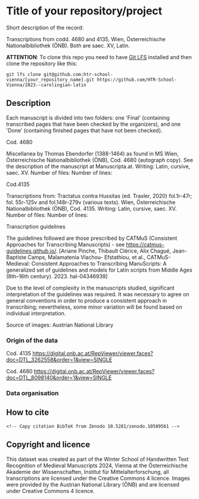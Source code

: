 <!-- README.md template -->

# Title of your repository/project

Short description of the record:

Transcriptions from codd. 4680 and 4135, Wien, Österreichische Nationalbibliothek (ÖNB). Both are saec. XV, Latin.

<!-- Do not delete following lines -->

**ATTENTION**: To clone this repo you need to have [Git LFS](https://git-lfs.com/) installed and then clone the repository like this:

```
git lfs clone git@github.com:htr-school-vienna/[your_repository_name].git https://github.com/HTR-School-Vienna/2023--carolingian-latin
```

<!-- Continue editing here -->

## Description

Each manuscript is divided into two folders: one 'Final' (containing transcribed pages that have been checked by the organizers), and one 'Done' (containing finished pages that have not been checked).

Cod. 4680

Miscellanea by Thomas Ebendorfer (1388-1464) as found in MS Wien, Österreichische Nationalbibliothek (ÖNB), Cod. 4680 (autograph copy). See the description of the manuscript at Manuscripta.at. Writing: Latin, cursive, saec. XV. Number of files: Number of lines:

Cod.4135

Transcriptions from: Tractatus contra Hussitas (ed. Traxler, 2020) fol.1r-47r; fol. 55r-125v and fol.148r-279v (various texts). Wien, Österreichische Nationalbibliothek (ÖNB), Cod. 4135. Writing: Latin, cursive, saec. XV. Number of files: Number of lines:

Transcription guidelines

The guidelines followed are those prescribed by CATMuS (Consistent Approaches for Transcribing Manuscripts) - see https://catmus-guidelines.github.io/.
[Ariane Pinche, Thibault Clérice, Alix Chagué, Jean-Baptiste Camps, Malamatenia Vlachou- Efstathiou, et al., CATMuS-Medieval: Consistent Approaches to Transcribing ManuScripts: A generalized set of guidelines and models for Latin scripts from Middle Ages (8th–16th century). 2023. hal-04346939]

Due to the level of complexity in the manuscripts studied, significant interpretation of the guidelines was required. It was necessary to agree on general conventions in order to produce a consistent approach in transcribing; nevertheless, some minor variation will be found based on individual interpretation.

Source of images: Austrian National Library




### Origin of the data
Cod. 4135
https://digital.onb.ac.at/RepViewer/viewer.faces?doc=DTL_3262558&order=1&view=SINGLE

Cod. 4680
https://digital.onb.ac.at/RepViewer/viewer.faces?doc=DTL_8098140&order=1&view=SINGLE

### Data organisation


## How to cite
```
<!-- Copy citation BibTeX from Zenodo 10.5281/zenodo.10589561 -->
```

## Copyright and licence
This dataset was created as part of the Winter School of Handwritten Text Recognition of Medieval Manuscripts 2024, Vienna at the Österreichische Akademie der Wissenschaften, Institut für Mittelalterforschung, all transcriptions are licensed under the Creative Commons 4 licence. Images were provided by the Austrian National Library (ÖNB) and are licensed under Creative Commons 4 licence.
